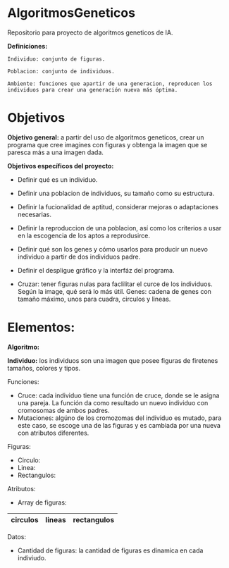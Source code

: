 # AlgoritmosGeneticos
Repositorio para proyecto de algoritmos geneticos de IA.

**Definiciones:** 

    Individuo: conjunto de figuras.

    Poblacion: conjunto de individuos. 

    Ambiente: funciones que apartir de una generacion, reproducen los individuos para crear una generación nueva más óptima. 


# Objetivos 


**Objetivo general:** a partir del uso de algoritmos geneticos, crear un programa que cree imagines con figuras y obtenga la imagen que se paresca más a una imagen dada. 
    

**Objetivos específicos del proyecto:**
* Definir qué es un individuo. 
* Definir una poblacion de individuos, su tamaño como su estructura. 
* Definir la fucionalidad de aptitud, considerar mejoras o adaptaciones necesarias. 
* Definir la reproduccion de una poblacion, así como los criterios a usar en la escogencia de los aptos a reprodusirce. 
* Definir qué son los genes y cómo usarlos para producir un nuevo individuo a partir de dos individuos padre. 
* Definir el despligue gráfico y la interfáz del programa.  


* Cruzar: tener figuras nulas para faclilitar el curce de los individuos. 
  Según la image, qué será lo más útil. 
  Genes: cadena de genes con tamaño máximo, unos para cuadra, circulos y lineas. 

# Elementos:


**Algoritmo:** 


**Individuo:**
los individuos son una imagen que posee figuras de firetenes tamaños, colores y tipos. 

Funciones: 
* Cruce: cada individuo tiene una función de cruce, donde se le asigna una pareja. La función da como resultado un nuevo individuo con cromosomas de ambos padres. 
* Mutaciones: algúno de los cromozomas del individuo es mutado, para este caso, se escoge una de las figuras y es cambiada por una nueva con atributos diferentes. 

Figuras: 
* Circulo: 
* Linea:
* Rectangulos: 

Atributos:
  * Array de figuras:
  
  | circulos | lineas | rectangulos | 
  |----------|--------|-------------|


Datos:
* Cantidad de figuras: la cantidad de figuras es dinamica en cada indiviudo. 
 

